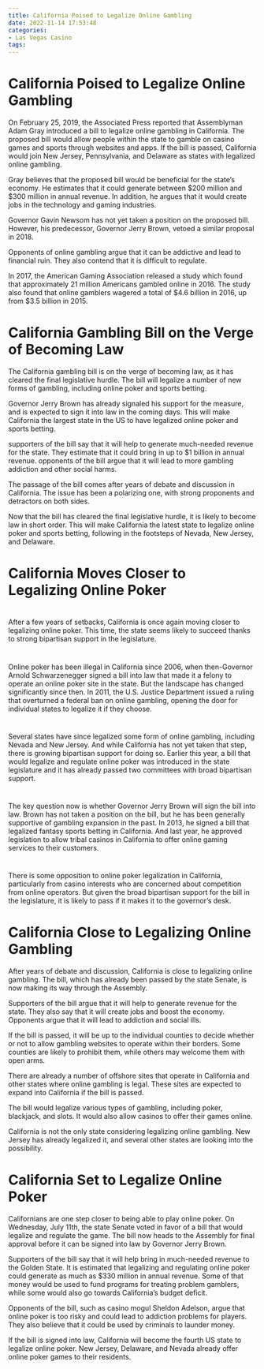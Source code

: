 ```yaml
---
title: California Poised to Legalize Online Gambling
date: 2022-11-14 17:53:48
categories:
- Las Vegas Casino
tags:
---
```



#  California Poised to Legalize Online Gambling

On February 25, 2019, the Associated Press reported that Assemblyman Adam Gray introduced a bill to legalize online gambling in California. The proposed bill would allow people within the state to gamble on casino games and sports through websites and apps. If the bill is passed, California would join New Jersey, Pennsylvania, and Delaware as states with legalized online gambling.

Gray believes that the proposed bill would be beneficial for the state’s economy. He estimates that it could generate between $200 million and $300 million in annual revenue. In addition, he argues that it would create jobs in the technology and gaming industries.

Governor Gavin Newsom has not yet taken a position on the proposed bill. However, his predecessor, Governor Jerry Brown, vetoed a similar proposal in 2018.

Opponents of online gambling argue that it can be addictive and lead to financial ruin. They also contend that it is difficult to regulate.

In 2017, the American Gaming Association released a study which found that approximately 21 million Americans gambled online in 2016. The study also found that online gamblers wagered a total of $4.6 billion in 2016, up from $3.5 billion in 2015.

#  California Gambling Bill on the Verge of Becoming Law

The California gambling bill is on the verge of becoming law, as it has cleared the final legislative hurdle. The bill will legalize a number of new forms of gambling, including online poker and sports betting.

Governor Jerry Brown has already signaled his support for the measure, and is expected to sign it into law in the coming days. This will make California the largest state in the US to have legalized online poker and sports betting.

 supporters of the bill say that it will help to generate much-needed revenue for the state. They estimate that it could bring in up to $1 billion in annual revenue. opponents of the bill argue that it will lead to more gambling addiction and other social harms.

The passage of the bill comes after years of debate and discussion in California. The issue has been a polarizing one, with strong proponents and detractors on both sides.

Now that the bill has cleared the final legislative hurdle, it is likely to become law in short order. This will make California the latest state to legalize online poker and sports betting, following in the footsteps of Nevada, New Jersey, and Delaware.

#  California Moves Closer to Legalizing Online Poker

#

After a few years of setbacks, California is once again moving closer to legalizing online poker. This time, the state seems likely to succeed thanks to strong bipartisan support in the legislature.

#

Online poker has been illegal in California since 2006, when then-Governor Arnold Schwarzenegger signed a bill into law that made it a felony to operate an online poker site in the state. But the landscape has changed significantly since then. In 2011, the U.S. Justice Department issued a ruling that overturned a federal ban on online gambling, opening the door for individual states to legalize it if they choose.

#

Several states have since legalized some form of online gambling, including Nevada and New Jersey. And while California has not yet taken that step, there is growing bipartisan support for doing so. Earlier this year, a bill that would legalize and regulate online poker was introduced in the state legislature and it has already passed two committees with broad bipartisan support.

#

The key question now is whether Governor Jerry Brown will sign the bill into law. Brown has not taken a position on the bill, but he has been generally supportive of gambling expansion in the past. In 2013, he signed a bill that legalized fantasy sports betting in California. And last year, he approved legislation to allow tribal casinos in California to offer online gaming services to their customers.

#

There is some opposition to online poker legalization in California, particularly from casino interests who are concerned about competition from online operators. But given the broad bipartisan support for the bill in the legislature, it is likely to pass if it makes it to the governor’s desk.

#  California Close to Legalizing Online Gambling

After years of debate and discussion, California is close to legalizing online gambling. The bill, which has already been passed by the state Senate, is now making its way through the Assembly.

Supporters of the bill argue that it will help to generate revenue for the state. They also say that it will create jobs and boost the economy. Opponents argue that it will lead to addiction and social ills.

If the bill is passed, it will be up to the individual counties to decide whether or not to allow gambling websites to operate within their borders. Some counties are likely to prohibit them, while others may welcome them with open arms.

There are already a number of offshore sites that operate in California and other states where online gambling is legal. These sites are expected to expand into California if the bill is passed.

The bill would legalize various types of gambling, including poker, blackjack, and slots. It would also allow casinos to offer their games online.

California is not the only state considering legalizing online gambling. New Jersey has already legalized it, and several other states are looking into the possibility.

#  California Set to Legalize Online Poker

Californians are one step closer to being able to play online poker. On Wednesday, July 11th, the state Senate voted in favor of a bill that would legalize and regulate the game. The bill now heads to the Assembly for final approval before it can be signed into law by Governor Jerry Brown.

Supporters of the bill say that it will help bring in much-needed revenue to the Golden State. It is estimated that legalizing and regulating online poker could generate as much as $330 million in annual revenue. Some of that money would be used to fund programs for treating problem gamblers, while some would also go towards California’s budget deficit.

Opponents of the bill, such as casino mogul Sheldon Adelson, argue that online poker is too risky and could lead to addiction problems for players. They also believe that it could be used by criminals to launder money.

If the bill is signed into law, California will become the fourth US state to legalize online poker. New Jersey, Delaware, and Nevada already offer online poker games to their residents.